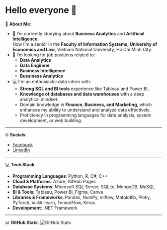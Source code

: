 # Hello everyone 👋

💫 **About Me**:
- 🔭 I’m currently studying about **Business Analytics** and **Artificial Intelligence**.  
  Now I'm a senior in the **Faculty of Information Systems, University of Economics and Law**, Vietnam National University, Ho Chi Minh City.
- 🌟 I’m looking for job positions related to:
  - **Data Analytics**
  - **Data Engineer**
  - **Business Intelligence**
  - **Bussiness Analytics**
- 💻 I'm an enthusiastic data intern with:
  - **Strong SQL and BI tools** experience like Tableau and Power BI.  
  - **Knowledge of databases and data warehouses** with a deep analytical mindset.  
  - Domain knowledge in **Finance, Business, and Marketing**, which enhances my ability to understand and analyze data effectively.  
  - Proficiency in programming languages for data analysis, system development, or web building.

---

🌐 **Socials**:
- [Facebook](https://www.facebook.com/profile.php?id=100074555771131)
- [LinkedIn](https://www.linkedin.com/in/lu%C3%A2n-nguy%E1%BB%85n-th%C3%A0nh-670b7829b/)

---

💻 **Tech Stack**:
- **Programming Languages**: Python, R, C#, C++
- **Cloud & Platforms**: Azure, GitHub Pages
- **Database Systems**: Microsoft SQL Server, SQLite, MongoDB, MySQL
- **BI & Tools**: Tableau, Power BI, Figma, Canva
- **Libraries & Frameworks**: Pandas, NumPy, mlflow, Matplotlib, Plotly, PyTorch, scikit-learn, TensorFlow, Keras
- **Development**: .NET Framework

---

📊 **GitHub Stats**:
![GitHub Stats](https://github-readme-stats.vercel.app/api?username=yourusername&show_icons=true&theme=radical)

